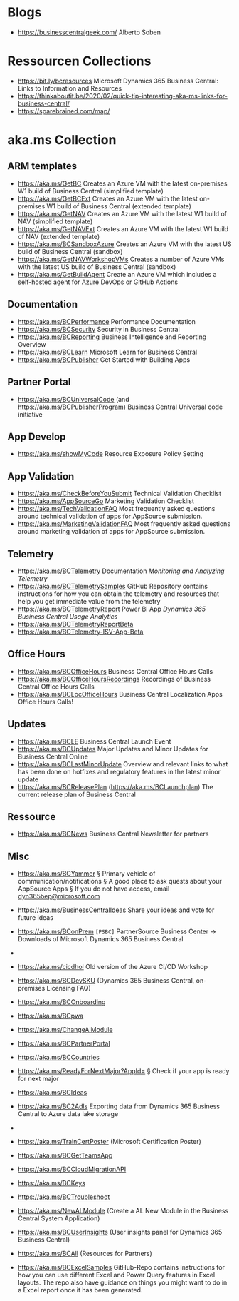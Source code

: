 # Blogs

- https://businesscentralgeek.com/ Alberto Soben

# Ressourcen Collections

- https://bit.ly/bcresources Microsoft Dynamics 365 Business Central: Links to Information and Resources
- https://thinkaboutit.be/2020/02/quick-tip-interesting-aka-ms-links-for-business-central/
- https://sparebrained.com/map/


# aka.ms Collection

## ARM templates

- https://aka.ms/GetBC Creates an Azure VM with the latest on-premises W1 build of Business Central (simplified template)
- https://aka.ms/GetBCExt Creates an Azure VM with the latest on-premises W1 build of Business Central (extended template)
- https://aka.ms/GetNAV Creates an Azure VM with the latest W1 build of NAV (simplified template)
- https://aka.ms/GetNAVExt Creates an Azure VM with the latest W1 build of NAV (extended template)
- https://aka.ms/BCSandboxAzure Creates an Azure VM with the latest US build of Business Central (sandbox)
- https://aka.ms/GetNAVWorkshopVMs Creates a number of Azure VMs with the latest US build of Business Central (sandbox)
- https://aka.ms/GetBuildAgent Create an Azure VM which includes a self-hosted agent for Azure DevOps or GitHub Actions

## Documentation

- https://aka.ms/BCPerformance Performance Documentation
- https://aka.ms/BCSecurity Security in Business Central
- https://aka.ms/BCReporting Business Intelligence and Reporting Overview
- https://aka.ms/BCLearn Microsoft Learn for Business Central
- https://aka.ms/BCPublisher Get Started with Building Apps

## Partner Portal

- https://aka.ms/BCUniversalCode (and https://aka.ms/BCPublisherProgram) Business Central Universal code initiative

## App Develop

- https://aka.ms/showMyCode Resource Exposure Policy Setting

## App Validation

- https://aka.ms/CheckBeforeYouSubmit Technical Validation Checklist
- https://aka.ms/AppSourceGo Marketing Validation Checklist
- https://aka.ms/TechValidationFAQ Most frequently asked questions around technical validation of apps for AppSource submission.
- https://aka.ms/MarketingValidationFAQ Most frequently asked questions around marketing validation of apps for AppSource submission.
 
## Telemetry

- https://aka.ms/BCTelemetry Documentation *Monitoring and Analyzing Telemetry*
- https://aka.ms/BCTelemetrySamples GitHub Repository contains instructions for how you can obtain the telemetry and resources that help you get immediate value from the telemetry
- https://aka.ms/BCTelemetryReport Power BI App *Dynamics 365 Business Central Usage Analytics*
- https://aka.ms/BCTelemetryReportBeta
- https://aka.ms/BCTelemetry-ISV-App-Beta

## Office Hours
- https://aka.ms/BCOfficeHours Business Central Office Hours Calls
- https://aka.ms/BCOfficeHoursRecordings Recordings of Business Central Office Hours Calls
- https://aka.ms/BCLocOfficeHours Business Central Localization Apps Office Hours Calls!

## Updates

- https://aka.ms/BCLE Business Central Launch Event
- https://aka.ms/BCUpdates Major Updates and Minor Updates for Business Central Online
- https://aka.ms/BCLastMinorUpdate Overview and relevant links to what has been done on hotfixes and regulatory features in the latest minor update
- https://aka.ms/BCReleasePlan (https://aka.ms/BCLaunchplan) The current release plan of Business Central

## Ressource

- https://aka.ms/BCNews Business Central Newsletter for partners

## Misc

- https://aka.ms/BCYammer
	§ Primary vehicle of communication/notifications
	§ A good place to ask quests about your AppSource Apps
	§ If you do not have access, email dyn365bep@microsoft.com 

- https://aka.ms/BusinessCentralIdeas Share your ideas and vote for future ideas



- https://aka.ms/BConPrem `[PSBC]` PartnerSource Business Center -> Downloads of Microsoft Dynamics 365 Business Central 
- 

- https://aka.ms/cicdhol Old version of the Azure CI/CD Workshop 

- https://aka.ms/BCDevSKU (Dynamics 365 Business Central, on-premises Licensing FAQ)
- https://aka.ms/BCOnboarding
- https://aka.ms/BCpwa

- https://aka.ms/ChangeAlModule
- https://aka.ms/BCPartnerPortal
- https://aka.ms/BCCountries
- https://aka.ms/ReadyForNextMajor?AppId=<yourappid>
	§ Check if your app is ready for next major 
- https://aka.ms/BCIdeas
- https://aka.ms/BC2Adls Exporting data from Dynamics 365 Business Central to Azure data lake storage
- 
- https://aka.ms/TrainCertPoster (Microsoft Certification Poster)
- https://aka.ms/BCGetTeamsApp
- https://aka.ms/BCCloudMigrationAPI
- https://aka.ms/BCKeys
- https://aka.ms/BCTroubleshoot




- https://aka.ms/NewALModule (Create a AL New Module in the Business Central System Application)
- https://aka.ms/BCUserInsights (User insights panel for Dynamics 365 Business Central)
- https://aka.ms/BCAll (Resources for Partners)
- https://aka.ms/BCExcelSamples GitHub-Repo contains instructions for how you can use different Excel and Power Query features in Excel layouts. The repo also have guidance on things you might want to do in a Excel report once it has been generated.